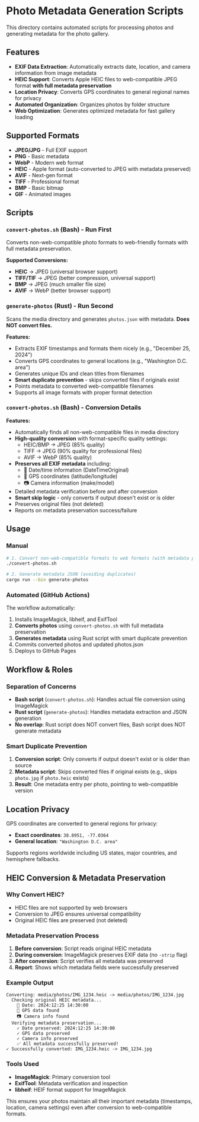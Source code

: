 # Photo Metadata Generation Scripts

This directory contains automated scripts for processing photos and generating metadata for the photo gallery.

## Features

- **EXIF Data Extraction**: Automatically extracts date, location, and camera information from image metadata
- **HEIC Support**: Converts Apple HEIC files to web-compatible JPEG format **with full metadata preservation**
- **Location Privacy**: Converts GPS coordinates to general regional names for privacy
- **Automated Organization**: Organizes photos by folder structure
- **Web Optimization**: Generates optimized metadata for fast gallery loading

## Supported Formats

- **JPEG/JPG** - Full EXIF support
- **PNG** - Basic metadata
- **WebP** - Modern web format
- **HEIC** - Apple format (auto-converted to JPEG with metadata preserved)
- **AVIF** - Next-gen format
- **TIFF** - Professional format
- **BMP** - Basic bitmap
- **GIF** - Animated images

## Scripts

### `convert-photos.sh` (Bash) - **Run First**
Converts non-web-compatible photo formats to web-friendly formats with full metadata preservation.

**Supported Conversions:**
- **HEIC** → JPEG (universal browser support)
- **TIFF/TIF** → JPEG (better compression, universal support)  
- **BMP** → JPEG (much smaller file size)
- **AVIF** → WebP (better browser support)

### `generate-photos` (Rust) - **Run Second**
Scans the media directory and generates `photos.json` with metadata. **Does NOT convert files.**

**Features:**
- Extracts EXIF timestamps and formats them nicely (e.g., "December 25, 2024")
- Converts GPS coordinates to general locations (e.g., "Washington D.C. area")  
- Generates unique IDs and clean titles from filenames
- **Smart duplicate prevention** - skips converted files if originals exist
- Points metadata to converted web-compatible filenames
- Supports all image formats with proper format detection

### `convert-photos.sh` (Bash) - **Conversion Details**

**Features:**
- Automatically finds all non-web-compatible files in media directory
- **High-quality conversion** with format-specific quality settings:
  - HEIC/BMP → JPEG (85% quality)
  - TIFF → JPEG (90% quality for professional files)
  - AVIF → WebP (85% quality)
- **Preserves all EXIF metadata** including:
  - 📅 Date/time information (DateTimeOriginal)
  - 📍 GPS coordinates (latitude/longitude)
  - 📷 Camera information (make/model)
- Detailed metadata verification before and after conversion
- **Smart skip logic** - only converts if output doesn't exist or is older
- Preserves original files (not deleted)
- Reports on metadata preservation success/failure

## Usage

### Manual
```bash
# 1. Convert non-web-compatible formats to web formats (with metadata preservation)
./convert-photos.sh

# 2. Generate metadata JSON (avoiding duplicates)
cargo run --bin generate-photos
```

### Automated (GitHub Actions)
The workflow automatically:
1. Installs ImageMagick, libheif, and ExifTool
2. **Converts photos** using `convert-photos.sh` with full metadata preservation
3. **Generates metadata** using Rust script with smart duplicate prevention
4. Commits converted photos and updated photos.json
5. Deploys to GitHub Pages

## Workflow & Roles

### **Separation of Concerns**
- **Bash script** (`convert-photos.sh`): Handles actual file conversion using ImageMagick
- **Rust script** (`generate-photos`): Handles metadata extraction and JSON generation
- **No overlap**: Rust script does NOT convert files, Bash script does NOT generate metadata

### **Smart Duplicate Prevention**
1. **Conversion script**: Only converts if output doesn't exist or is older than source
2. **Metadata script**: Skips converted files if original exists (e.g., skips `photo.jpg` if `photo.heic` exists)
3. **Result**: One metadata entry per photo, pointing to web-compatible version

## Location Privacy

GPS coordinates are converted to general regions for privacy:
- **Exact coordinates**: `38.8951, -77.0364`
- **General location**: `"Washington D.C. area"`

Supports regions worldwide including US states, major countries, and hemisphere fallbacks.

## HEIC Conversion & Metadata Preservation

### Why Convert HEIC?
- HEIC files are not supported by web browsers
- Conversion to JPEG ensures universal compatibility
- Original HEIC files are preserved (not deleted)

### Metadata Preservation Process
1. **Before conversion**: Script reads original HEIC metadata
2. **During conversion**: ImageMagick preserves EXIF data (no `-strip` flag)
3. **After conversion**: Script verifies all metadata was preserved
4. **Report**: Shows which metadata fields were successfully preserved

### Example Output
```
Converting: media/photos/IMG_1234.heic -> media/photos/IMG_1234.jpg
  Checking original HEIC metadata...
    📅 Date: 2024:12:25 14:30:00
    📍 GPS data found
    📷 Camera info found
  Verifying metadata preservation...
    ✓ Date preserved: 2024:12:25 14:30:00
    ✓ GPS data preserved
    ✓ Camera info preserved
    ✅ All metadata successfully preserved!
✓ Successfully converted: IMG_1234.heic -> IMG_1234.jpg
```

### Tools Used
- **ImageMagick**: Primary conversion tool
- **ExifTool**: Metadata verification and inspection
- **libheif**: HEIF format support for ImageMagick

This ensures your photos maintain all their important metadata (timestamps, location, camera settings) even after conversion to web-compatible formats.